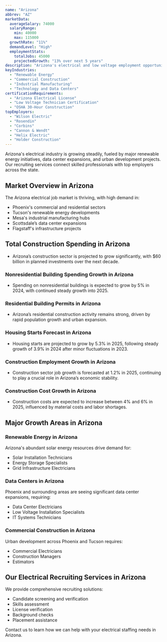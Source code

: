 ```yaml
---
name: "Arizona"
abbrev: "AZ"
marketData:
  averageSalary: 74000
  salaryRange:
    min: 40000
    max: 115000
  growthRate: "11%"
  demandLevel: "High"
  employmentStats:
    totalJobs: 45000
    projectedGrowth: "13% over next 5 years"
description: "Arizona's electrical and low voltage employment opportunities are expanding rapidly, driven by renewable energy projects, large-scale commercial construction, and a growing technology sector."
keyIndustries:
  - "Renewable Energy"
  - "Commercial Construction"
  - "Industrial Manufacturing"
  - "Technology and Data Centers"
certificationRequirements:
  - "Arizona Electrical License"
  - "Low Voltage Technician Certification"
  - "OSHA 30-Hour Construction"
topEmployers:
  - "Wilson Electric"
  - "Rosendin"
  - "Corbins"
  - "Cannon & Wendt"
  - "Helix Electric"
  - "Holder Construction"
---
```


Arizona's electrical industry is growing steadily, fueled by major renewable energy initiatives, data center expansions, and urban development projects. Our recruiting services connect skilled professionals with top employers across the state.

## Market Overview in Arizona

The Arizona electrical job market is thriving, with high demand in:
- Phoenix's commercial and residential sectors
- Tucson's renewable energy developments
- Mesa's industrial manufacturing hubs
- Scottsdale’s data center expansions
- Flagstaff's infrastructure projects

## Total Construction Spending in Arizona

* Arizona’s construction sector is projected to grow significantly, with $60 billion in planned investments over the next decade.

### Nonresidential Building Spending Growth in Arizona

* Spending on nonresidential buildings is expected to grow by 5% in 2024, with continued steady growth into 2025.

### Residential Building Permits in Arizona

* Arizona’s residential construction activity remains strong, driven by rapid population growth and urban expansion.

### Housing Starts Forecast in Arizona

* Housing starts are projected to grow by 5.3% in 2025, following steady growth of 3.9% in 2024 after minor fluctuations in 2023.

### Construction Employment Growth in Arizona

* Construction sector job growth is forecasted at 1.2% in 2025, continuing to play a crucial role in Arizona’s economic stability.

### Construction Cost Growth in Arizona

* Construction costs are expected to increase between 4% and 6% in 2025, influenced by material costs and labor shortages.

## Major Growth Areas in Arizona

### Renewable Energy in Arizona
Arizona's abundant solar energy resources drive demand for:
- Solar Installation Technicians
- Energy Storage Specialists
- Grid Infrastructure Electricians

### Data Centers in Arizona
Phoenix and surrounding areas are seeing significant data center expansions, requiring:
- Data Center Electricians
- Low Voltage Installation Specialists
- IT Systems Technicians

### Commercial Construction in Arizona
Urban development across Phoenix and Tucson requires:
- Commercial Electricians
- Construction Managers
- Estimators

## Our Electrical Recruiting Services in Arizona

We provide comprehensive recruiting solutions:
- Candidate screening and verification
- Skills assessment
- License verification
- Background checks
- Placement assistance

Contact us to learn how we can help with your electrical staffing needs in Arizona.
